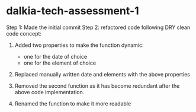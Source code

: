 # dalkia-tech-assessment-1

Step 1: Made the initial commit
Step 2: refactored code following DRY clean code concept:

1. Added two properties to make the function dynamic:

   - one for the date of choice
   - one for the element of choice

2. Replaced manually written date and elements with the above properties

3. Removed the second function as it has become redundant after the above code implementation.

4. Renamed the function to make it more readable
